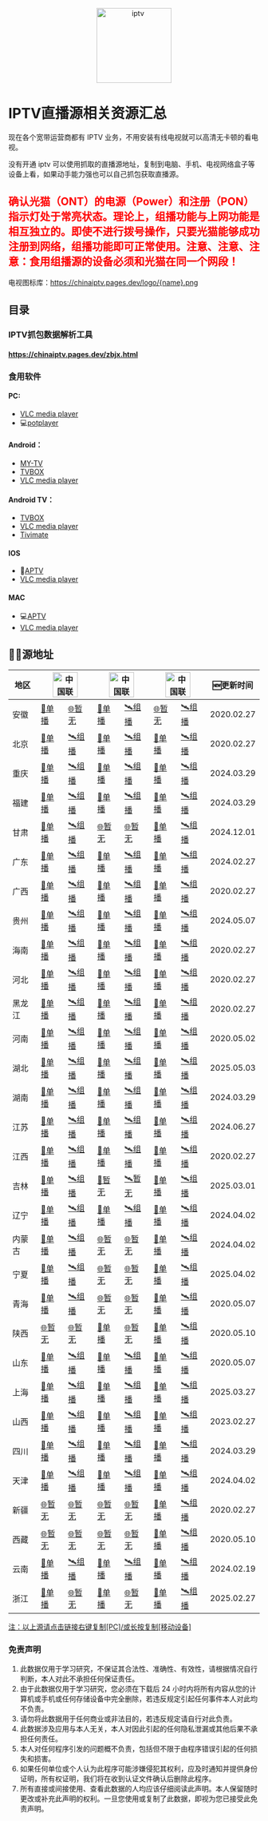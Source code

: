 <p align="center"><img src="https://github.com/xisohi/xhysOSC/blob/master/image/IPTV.jpg" alt="iptv" width="auto" height="150"></p>

# IPTV直播源相关资源汇总

现在各个宽带运营商都有 IPTV 业务，不用安装有线电视就可以高清无卡顿的看电视。

没有开通 iptv 可以使用抓取的直播源地址，复制到电脑、手机、电视网络盒子等设备上看，如果动手能力强也可以自己抓包获取直播源。

## <span style="color: red;">确认光猫（ONT）的电源（Power）和注册（PON）指示灯处于常亮状态。理论上，组播功能与上网功能是相互独立的。即使不进行拨号操作，只要光猫能够成功注册到网络，组播功能即可正常使用。注意、注意、注意：食用组播源的设备必须和光猫在同一个网段！</span>

电视图标库：https://chinaiptv.pages.dev/logo/{name}.png

## 目录

### IPTV抓包数据解析工具

####  https://chinaiptv.pages.dev/zbjx.html

### 食用软件

#### PC:
- [VLC media player](https://www.videolan.org/vlc/)
- 💻[potplayer](https://potplayer.org/)

#### Android：
- [MY-TV](https://gitee.com/lizongying/my-tv/releases)
- [TVBOX](https://github.com/o0HalfLife0o/TVBoxOSC/releases)
- [VLC media player](https://www.videolan.org/vlc/download-android.html)

#### Android TV：
- [TVBOX](https://github.com/o0HalfLife0o/TVBoxOSC/releases)
- [VLC media player](https://www.videolan.org/vlc/download-android.html)
- [Tivimate](https://tivimates.com/download-apk-tivimate-iptv-player/)

#### IOS
- 📱[APTV](https://apps.apple.com/cn/app/aptv/id1630403500)
- [VLC media player](https://www.videolan.org/vlc/download-ios.html)

#### MAC
- 💻[APTV](https://apps.apple.com/cn/app/aptv/id1630403500)
- [VLC media player](https://www.videolan.org/vlc/download-ios.html)

## 🏄‍♀️源地址

<table>
  <thead>
    <tr>
      <th>地区</th>
      <th colspan="2"><img src="https://github.com/user-attachments/assets/a7e898bb-5e64-48dd-b690-69a28eaed07d" alt="中国联通" width="50"></th>
      <th colspan="2"><img src="https://github.com/user-attachments/assets/e8039251-a2f9-4110-ae85-c4efb6016911" alt="中国联通" width="50"></th>
      <th colspan="2"><img src="https://github.com/user-attachments/assets/8341f968-3ecc-4c28-b1b9-268da0800129" alt="中国联通" width="50"></th>
      <th>🆕更新时间</th>
    </tr>
  </thead>
  <tbody>
  <tr>
        <td>安徽</td>
        <td><a href="https://chinaiptv.pages.dev/anhui/unicom1.txt">🔗单播</a></td>
        <td><a href="https://chinaiptv.pages.dev/anhui/unicom.txt">🌐暂无</a></td>
        <td><a href="https://chinaiptv.pages.dev/anhui/mobile1.txt">🔗单播</a></td>
        <td><a href="https://chinaiptv.pages.dev/anhui/mobile.txt">🛰️组播</a></td>
        <td><a href="https://chinaiptv.pages.dev/anhui/telecom1.txt">🌐暂无</a></td>
        <td><a href="https://chinaiptv.pages.dev/anhui/telecom.txt">🛰️组播</a></td>
        <td>2020.02.27</td>
    </tr>
    <tr>
        <td>北京</td>
        <td><a href="https://chinaiptv.pages.dev/beijing/unicom1.txt">🔗单播</a></td>
        <td><a href="https://chinaiptv.pages.dev/beijing/unicom.txt">🛰️组播</a></td>
        <td><a href="https://chinaiptv.pages.dev/beijing/mobile1.txt">🔗单播</a></td>
        <td><a href="https://chinaiptv.pages.dev/beijing/mobile.txt">🛰️组播</a></td>
        <td><a href="https://chinaiptv.pages.dev/beijing/telecom1.txt">🔗单播</a></td>
        <td><a href="https://chinaiptv.pages.dev/beijing/telecom.txt">🛰️组播</a></td>
        <td>2020.02.27</td>
    </tr>
    <tr>
        <td>重庆</td>
        <td><a href="https://chinaiptv.pages.dev/chongqing/unicom1.txt">🔗单播</a></td>
        <td><a href="https://chinaiptv.pages.dev/chongqing/unicom.txt">🛰️组播</a></td>
        <td><a href="https://chinaiptv.pages.dev/chongqing/mobile1.txt">🔗单播</a></td>
        <td><a href="https://chinaiptv.pages.dev/chongqing/mobile.txt">🛰️组播</a></td>
        <td><a href="https://chinaiptv.pages.dev/chongqing/telecom1.txt">🔗单播</a></td>
        <td><a href="https://chinaiptv.pages.dev/chongqing/telecom.txt">🛰️组播</a></td>
        <td>2024.03.29</td>
    </tr>
    <tr>
        <td>福建</td>
        <td><a href="https://chinaiptv.pages.dev/fujian/unicom1.txt">🔗单播</a></td>
        <td><a href="https://chinaiptv.pages.dev/fujian/unicom.txt">🛰️组播</a></td>
        <td><a href="https://chinaiptv.pages.dev/fujian/mobile1.txt">🔗单播</a></td>
         <td><a href="https://chinaiptv.pages.dev/fujian/mobile.txt">🛰️组播</a></td>
        <td><a href="https://chinaiptv.pages.dev/fujian/telecom1.txt">🔗单播</a></td>
        <td><a href="https://chinaiptv.pages.dev/fujian/telecom.txt">🛰️组播</a></td>
        <td>2024.03.29</td>
    </tr>
    <tr>
        <td>甘肃</td>
        <td><a href="https://chinaiptv.pages.dev/gansu/unicom1.txt">🔗单播</a></td>
        <td><a href="https://chinaiptv.pages.dev/gansu/unicom.txt">🛰️组播</a></td>
        <td><a href="https://chinaiptv.pages.dev/gansu/mobile1.txt">🌐暂无</a></td>
        <td><a href="https://chinaiptv.pages.dev/gansu/mobile.txt">🌐暂无</a></td>
        <td><a href="https://chinaiptv.pages.dev/gansu/telecom1.txt">🔗单播</a></td>
        <td><a href="https://chinaiptv.pages.dev/gansu/telecom.txt">🛰️组播</a></td>
        <td>2024.12.01</td>
    </tr>
    <tr>
        <td>广东</td>
        <td><a href="https://chinaiptv.pages.dev/guangdong/unicom1.txt">🔗单播</a></td>
        <td><a href="https://chinaiptv.pages.dev/guangdong/unicom.txt">🛰️组播</a></td>
        <td><a href="https://chinaiptv.pages.dev/guangdong/mobile1.txt">🔗单播</a></td>
        <td><a href="https://chinaiptv.pages.dev/guangdong/mobile.txt">🛰️组播</a></td>
        <td><a href="https://chinaiptv.pages.dev/guangdong/telecom1.txt">🔗单播</a></td>
        <td><a href="https://chinaiptv.pages.dev/guangdong/telecom.txt">🛰️组播</a></td>
        <td>2024.02.27</td>
    </tr>
    <tr>
        <td>广西</td>
        <td><a href="https://chinaiptv.pages.dev/guangxi/unicom1.txt">🔗单播</a></td>
        <td><a href="https://chinaiptv.pages.dev/guangxi/unicom.txt">🛰️组播</a></td>
        <td><a href="https://chinaiptv.pages.dev/guangxi/mobile1.txt">🔗单播</a></td>
        <td><a href="https://chinaiptv.pages.dev/guangxi/mobile.txt">🛰️组播</a></td>
        <td><a href="https://chinaiptv.pages.dev/guangxi/telecom1.txt">🔗单播</a></td>
        <td><a href="https://chinaiptv.pages.dev/guangxi/telecom.txt">🛰️组播</a></td>
        <td>2020.02.27</td>
    </tr>
    <tr>
        <td>贵州</td>
        <td><a href="https://chinaiptv.pages.dev/guizhou/unicom1.txt">🔗单播</a></td>
        <td><a href="https://chinaiptv.pages.dev/guizhou/unicom.txt">🛰️组播</a></td>
        <td><a href="https://chinaiptv.pages.dev/guizhou/mobile1.txt">🔗单播</a></td>
        <td><a href="https://chinaiptv.pages.dev/guizhou/mobile.txt">🛰️组播</a></td>
        <td><a href="https://chinaiptv.pages.dev/guizhou/telecom1.txt">🔗单播</a></td>
        <td><a href="https://chinaiptv.pages.dev/guizhou/telecom.txt">🛰️组播</a></td>
        <td>2024.05.07</td>
    </tr>
    <tr>
        <td>海南</td>
        <td><a href="https://chinaiptv.pages.dev/hainan/unicom1.txt">🔗单播</a></td>
        <td><a href="https://chinaiptv.pages.dev/hainan/unicom.txt">🛰️组播</a></td>
        <td><a href="https://chinaiptv.pages.dev/hainan/mobile1.txt">🔗单播</a></td>
        <td><a href="https://chinaiptv.pages.dev/hainan/mobile.txt">🛰️组播</a></td>
        <td><a href="https://chinaiptv.pages.dev/hainan/telecom1.txt">🔗单播</a></td>
        <td><a href="https://chinaiptv.pages.dev/hainan/telecom.txt">🛰️组播</a></td>
        <td>2020.02.27</td>
    </tr>
    <tr>
        <td>河北</td>
        <td><a href="https://chinaiptv.pages.dev/hebei/unicom1.txt">🔗单播</a></td>
        <td><a href="https://chinaiptv.pages.dev/hebei/unicom.txt">🛰️组播</a></td>
        <td><a href="https://chinaiptv.pages.dev/hebei/mobile1.txt">🔗单播</a></td>
        <td><a href="https://chinaiptv.pages.dev/hebei/mobile.txt">🛰️组播</a></td>
        <td><a href="https://chinaiptv.pages.dev/hebei/telecom1.txt">🔗单播</a></td>
        <td><a href="https://chinaiptv.pages.dev/hebei/telecom.txt">🛰️组播</a></td>
        <td>2020.02.27</td>
    </tr>
    <tr>
        <td>黑龙江</td>
        <td><a href="https://chinaiptv.pages.dev/heilongjiang/unicom1.txt">🔗单播</a></td>
        <td><a href="https://chinaiptv.pages.dev/heilongjiang/unicom.txt">🛰️组播</a></td>
        <td><a href="https://chinaiptv.pages.dev/heilongjiang/mobile1.txt">🔗单播</a></td>
        <td><a href="https://chinaiptv.pages.dev/heilongjiang/mobile.txt">🛰️组播</a></td>
        <td><a href="https://chinaiptv.pages.dev/heilongjiang/telecom1.txt">🔗单播</a></td>
        <td><a href="https://chinaiptv.pages.dev/heilongjiang/telecom.txt">🛰️组播</a></td>
        <td>2020.02.27</td>
    </tr>
    <tr>
        <td>河南</td>
        <td><a href="https://chinaiptv.pages.dev/henan/unicom1.txt">🔗单播</a></td>
        <td><a href="https://chinaiptv.pages.dev/henan/unicom.txt">🛰️组播</a></td>
        <td><a href="https://chinaiptv.pages.dev/henan/mobile1.txt">🔗单播</a></td>
        <td><a href="https://chinaiptv.pages.dev/henan/mobile.txt">🛰️组播</a></td>
        <td><a href="https://chinaiptv.pages.dev/henan/telecom1.txt">🔗单播</a></td>
        <td><a href="https://chinaiptv.pages.dev/henan/telecom.txt">🛰️组播</a></td>
        <td>2020.05.02</td>
    </tr>
    <tr>
        <td>湖北</td>
        <td><a href="https://chinaiptv.pages.dev/hubei/unicom1.txt">🔗单播</a></td>
        <td><a href="https://chinaiptv.pages.dev/hubei/unicom.txt">🛰️组播</a></td>
        <td><a href="https://chinaiptv.pages.dev/hubei/mobile1.txt">🔗单播</a></td>
        <td><a href="https://chinaiptv.pages.dev/hubei/mobile.txt">🛰️组播</a></td>
        <td><a href="https://chinaiptv.pages.dev/hubei/telecom1.txt">🔗单播</a></td>
        <td><a href="https://chinaiptv.pages.dev/hubei/telecom.txt">🛰️组播</a></td>
        <td>2025.05.03</td>
    </tr>
    <tr>
        <td>湖南</td>
        <td><a href="https://chinaiptv.pages.dev/hunan/unicom1.txt">🔗单播</a></td>
        <td><a href="https://chinaiptv.pages.dev/hunan/unicom.txt">🛰️组播</a></td>
        <td><a href="https://chinaiptv.pages.dev/hunan/mobile1.txt">🔗单播</a></td>
        <td><a href="https://chinaiptv.pages.dev/hunan/mobile.txt">🛰️组播</a></td>
        <td><a href="https://chinaiptv.pages.dev/hunan/telecom1.txt">🔗单播</a></td>
        <td><a href="https://chinaiptv.pages.dev/hunan/telecom.txt">🛰️组播</a></td>
        <td>2024.03.29</td>
    </tr>
    <tr>
        <td>江苏</td>
        <td><a href="https://chinaiptv.pages.dev/jiangsu/unicom1.txt">🔗单播</a></td>
        <td><a href="https://chinaiptv.pages.dev/jiangsu/unicom.txt">🛰️组播</a></td>
        <td><a href="https://chinaiptv.pages.dev/jiangsu/mobile1.txt">🔗单播</a></td>
        <td><a href="https://chinaiptv.pages.dev/jiangsu/mobile.txt">🛰️组播</a></td>
        <td><a href="https://chinaiptv.pages.dev/jiangsu/telecom1.txt">🔗单播</a></td>
        <td><a href="https://chinaiptv.pages.dev/jiangsu/telecom.txt">🛰️组播</a></td>
        <td>2024.06.27</td>
    </tr>
    <tr>
        <td>江西</td>
        <td><a href="https://chinaiptv.pages.dev/jiangxi/unicom1.txt">🔗单播</a></td>
        <td><a href="https://chinaiptv.pages.dev/jiangxi/unicom.txt">🛰️组播</a></td>
        <td><a href="https://chinaiptv.pages.dev/jiangxi/mobile1.txt">🔗单播</a></td>
        <td><a href="https://chinaiptv.pages.dev/jiangxi/mobile.txt">🛰️组播</a></td>
        <td><a href="https://chinaiptv.pages.dev/jiangxi/telecom1.txt">🔗单播</a></td>
        <td><a href="https://chinaiptv.pages.dev/jiangxi/telecom.txt">🛰️组播</a></td>
        <td>2020.02.27</td>
    </tr>
    <tr>
        <td>吉林</td>
        <td><a href="https://chinaiptv.pages.dev/jilin/unicom1.txt">🔗单播</a></td>
        <td><a href="https://chinaiptv.pages.dev/jilin/unicom.txt">🛰️组播</a></td>
        <td><a href="https://chinaiptv.pages.dev/jilin/mobile1.txt">🔗暂无</a></td>
        <td><a href="https://chinaiptv.pages.dev/jilin/mobile.txt">🛰️暂无</a></td>
        <td><a href="https://chinaiptv.pages.dev/jilin/telecom1.txt">🔗单播</a></td>
        <td><a href="https://chinaiptv.pages.dev/jilin/telecom.txt">🛰️组播</a></td>
        <td>2025.03.01</td>
    </tr>
    <tr>
        <td>辽宁</td>
        <td><a href="https://chinaiptv.pages.dev/liaoning/unicom1.txt">🔗单播</a></td>
        <td><a href="https://chinaiptv.pages.dev/liaoning/unicom.txt">🛰️组播</a></td>
        <td><a href="https://chinaiptv.pages.dev/liaoning/mobile1.txt">🔗单播</a></td>
        <td><a href="https://chinaiptv.pages.dev/liaoning/mobile.txt">🛰️组播</a></td>
        <td><a href="https://chinaiptv.pages.dev/liaoning/telecom1.txt">🔗单播</a></td>
        <td><a href="https://chinaiptv.pages.dev/liaoning/telecom.txt">🛰️组播</a></td>
        <td>2024.04.02</td>
    </tr>
    <tr>
        <td>内蒙古</td>
        <td><a href="https://chinaiptv.pages.dev/neimenggu/unicom1.txt">🔗单播</a></td>
        <td><a href="https://chinaiptv.pages.dev/neimenggu/unicom.txt">🛰️组播</a></td>
        <td><a href="https://chinaiptv.pages.dev/neimenggu/mobile1.txt">🌐暂无</a></td>
        <td><a href="https://chinaiptv.pages.dev/neimenggu/mobile.txt">🌐暂无</a></td>
        <td><a href="https://chinaiptv.pages.dev/neimenggu/telecom1.txt">🔗单播</a></td>
        <td><a href="https://chinaiptv.pages.dev/neimenggu/telecom.txt">🛰️组播</a></td>
        <td>2024.04.02</td>
    </tr>
    <tr>
        <td>宁夏</td>
        <td><a href="https://chinaiptv.pages.dev/ningxia/unicom1.txt">🔗单播</a></td>
        <td><a href="https://chinaiptv.pages.dev/ningxia/unicom.txt">🛰️组播</a></td>
        <td><a href="https://chinaiptv.pages.dev/ningxia/mobile1.txt">🌐暂无</a></td>
        <td><a href="https://chinaiptv.pages.dev/ningxia/mobile.txt">🌐暂无</a></td>
        <td><a href="https://chinaiptv.pages.dev/ningxia/telecom1.txt">🔗单播</a></td>
        <td><a href="https://chinaiptv.pages.dev/ningxia/telecom.txt">🛰️组播</a></td>
        <td>2025.04.02</td>
    </tr>
    <tr>
        <td>青海</td>
        <td><a href="https://chinaiptv.pages.dev/qinghai/unicom1.txt">🔗单播</a></td>
        <td><a href="https://chinaiptv.pages.dev/qinghai/unicom.txt">🛰️组播</a></td>
        <td><a href="https://chinaiptv.pages.dev/qinghai/mobile1.txt">🌐暂无</a></td>
        <td><a href="https://chinaiptv.pages.dev/qinghai/mobile.txt">🌐暂无</a></td>
        <td><a href="https://chinaiptv.pages.dev/qinghai/telecom1.txt">🔗单播</a></td>
        <td><a href="https://chinaiptv.pages.dev/qinghai/telecom.txt">🛰️组播</a></td>
        <td>2020.05.07</td>
    </tr>
    <tr>
        <td>陕西</td>
        <td><a href="https://chinaiptv.pages.dev/shan3xi/unicom1.txt">🌐暂无</a></td>
        <td><a href="https://chinaiptv.pages.dev/shan3xi/unicom.txt">🌐暂无</a></td>
        <td><a href="https://chinaiptv.pages.dev/shan3xi/mobile1.txt">🔗单播</a></td>
        <td><a href="https://chinaiptv.pages.dev/shan3xi/mobile.txt">🌐暂无</a></td>
        <td><a href="https://chinaiptv.pages.dev/shan3xi/telecom1.txt">🔗单播</a></td>
        <td><a href="https://chinaiptv.pages.dev/shan3xi/telecom.txt">🛰️组播</a></td>
        <td>2020.05.10</td>
    </tr>
    <tr>
        <td>山东</td>
        <td><a href="https://chinaiptv.pages.dev/shandong/unicom1.txt">🔗单播</a></td>
        <td><a href="https://chinaiptv.pages.dev/shandong/unicom.txt">🛰️组播</a></td>
        <td><a href="https://chinaiptv.pages.dev/shandong/mobile1.txt">🔗单播</a></td>
        <td><a href="https://chinaiptv.pages.dev/shandong/mobile.txt">🛰️组播</a></td>
        <td><a href="https://chinaiptv.pages.dev/shandong/telecom1.txt">🔗单播</a></td>
        <td><a href="https://chinaiptv.pages.dev/shandong/telecom.txt">🛰️组播</a></td>
        <td>2020.05.07</td>
    </tr>
    <tr>
        <td>上海</td>
        <td><a href="https://chinaiptv.pages.dev/shanghai/unicom1.txt">🔗单播</a></td>
        <td><a href="https://chinaiptv.pages.dev/shanghai/unicom.txt">🛰️组播</a></td>
        <td><a href="https://chinaiptv.pages.dev/shanghai/mobile1.txt">🔗单播</a></td>
        <td><a href="https://chinaiptv.pages.dev/shanghai/mobile.txt">🛰️组播</a></td>
        <td><a href="https://chinaiptv.pages.dev/shanghai/telecom1.txt">🔗单播</a></td>
        <td><a href="https://chinaiptv.pages.dev/shanghai/telecom.txt">🛰️组播</a></td>
        <td>2025.03.27</td>
    </tr>
    <tr>
        <td>山西</td>
        <td><a href="https://chinaiptv.pages.dev/shanxi/unicom1.txt">🔗单播</a></td>
        <td><a href="https://chinaiptv.pages.dev/shanxi/unicom.txt">🛰️组播</a></td>
        <td><a href="https://chinaiptv.pages.dev/shanxi/mobile1.txt">🔗单播</a></td>
        <td><a href="https://chinaiptv.pages.dev/shanxi/mobile.txt">🛰️组播</a></td>
        <td><a href="https://chinaiptv.pages.dev/shanxi/telecom1.txt">🔗单播</a></td>
        <td><a href="https://chinaiptv.pages.dev/shanxi/telecom.txt">🛰️组播</a></td>
        <td>2023.02.27</td>
    </tr>
    <tr>
        <td>四川</td>
        <td><a href="https://chinaiptv.pages.dev/sichuan/unicom1.txt">🔗单播</a></td>
        <td><a href="https://chinaiptv.pages.dev/sichuan/unicom.txt">🛰️组播</a></td>
        <td><a href="https://chinaiptv.pages.dev/sichuan/mobile1.txt">🔗单播</a></td>
        <td><a href="https://chinaiptv.pages.dev/sichuan/mobile.txt">🛰️组播</a></td>
        <td><a href="https://chinaiptv.pages.dev/sichuan/telecom1.txt">🔗单播</a></td>
        <td><a href="https://chinaiptv.pages.dev/sichuan/telecom.txt">🛰️组播</a></td>
        <td>2024.03.29</td>
    </tr>
    <tr>
        <td>天津</td>
        <td><a href="https://chinaiptv.pages.dev/tianjin/unicom1.txt">🔗单播</a></td>
        <td><a href="https://chinaiptv.pages.dev/tianjin/unicom.txt">🛰️组播</a></td>
        <td><a href="https://chinaiptv.pages.dev/tianjin/mobile1.txt">🔗单播</a></td>
        <td><a href="https://chinaiptv.pages.dev/tianjin/mobile.txt">🛰️组播</a></td>
        <td><a href="https://chinaiptv.pages.dev/tianjin/telecom1.txt">🔗单播</a></td>
        <td><a href="https://chinaiptv.pages.dev/tianjin/telecom.txt">🛰️组播</a></td>
        <td>2024.04.02</td>
    </tr>
    <tr>
        <td>新疆</td>
        <td><a href="https://chinaiptv.pages.dev/xinjiang/unicom1.txt">🌐暂无</a></td>
        <td><a href="https://chinaiptv.pages.dev/xinjiang/unicom.txt">🌐暂无</a></td>
        <td><a href="https://chinaiptv.pages.dev/xinjiang/mobile1.txt">🌐暂无</a></td>
        <td><a href="https://chinaiptv.pages.dev/xinjiang/mobile.txt">🌐暂无</a></td>
        <td><a href="https://chinaiptv.pages.dev/xinjiang/telecom1.txt">🔗单播</a></td>
        <td><a href="https://chinaiptv.pages.dev/xinjiang/telecom.txt">🛰️组播</a></td>
        <td>2020.02.27</td>
    </tr>
    <tr>
        <td>西藏</td>
        <td><a href="https://chinaiptv.pages.dev/xizang/unicom1.txt">🌐暂无</a></td>
        <td><a href="https://chinaiptv.pages.dev/xizang/unicom.txt">🌐暂无</a></td>
        <td><a href="https://chinaiptv.pages.dev/xizang/mobile1.txt">🌐暂无</a></td>
        <td><a href="https://chinaiptv.pages.dev/xizang/mobile.txt">🌐暂无</a></td>
        <td><a href="https://chinaiptv.pages.dev/xizang/telecom1.txt">🔗单播</a></td>
        <td><a href="https://chinaiptv.pages.dev/xizang/telecom.txt">🛰️组播</a></td>
        <td>2020.05.10</td>
    </tr>
    <tr>
        <td>云南</td>
        <td><a href="https://chinaiptv.pages.dev/yunnan/unicom1.txt">🔗单播</a></td>
        <td><a href="https://chinaiptv.pages.dev/yunnan/unicom.txt">🛰️组播</a></td>
        <td><a href="https://chinaiptv.pages.dev/yunnan/mobile1.txt">🔗单播</a></td>
        <td><a href="https://chinaiptv.pages.dev/yunnan/mobile.txt">🛰️组播</a></td>
        <td><a href="https://chinaiptv.pages.dev/yunnan/telecom1.txt">🔗单播</a></td>
        <td><a href="https://chinaiptv.pages.dev/yunnan/telecom.txt">🛰️组播</a></td>
        <td>2024.02.19</td>
    </tr>
    <tr>
        <td>浙江</td>
        <td><a href="https://chinaiptv.pages.dev/zhejiang/unicom1.txt">🔗单播</a></td>
        <td><a href="https://chinaiptv.pages.dev/zhejiang/unicom.txt">🌐暂无</a></td>
        <td><a href="https://chinaiptv.pages.dev/zhejiang/mobile1.txt">🔗单播</a></td>
        <td><a href="https://chinaiptv.pages.dev/zhejiang/mobile.txt">🌐暂无</a></td>
        <td><a href="https://chinaiptv.pages.dev/zhejiang/telecom1.txt">🔗单播</a></td>
        <td><a href="https://chinaiptv.pages.dev/zhejiang/telecom.txt">🛰️组播</a></td>
        <td>2025.02.27</td>
    </tr>
    </tbody>
</table>

<u>注：以上源请点击链接右键复制[PC]/或长按复制[移动设备]</u>

### 免责声明
1. 此数据仅用于学习研究，不保证其合法性、准确性、有效性，请根据情况自行判断，本人对此不承担任何保证责任。
2. 由于此数据仅用于学习研究，您必须在下载后 24 小时内将所有内容从您的计算机或手机或任何存储设备中完全删除，若违反规定引起任何事件本人对此均不负责。
3. 请勿将此数据用于任何商业或非法目的，若违反规定请自行对此负责。
4. 此数据涉及应用与本人无关，本人对因此引起的任何隐私泄漏或其他后果不承担任何责任。
5. 本人对任何程序引发的问题概不负责，包括但不限于由程序错误引起的任何损失和损害。
6. 如果任何单位或个人认为此程序可能涉嫌侵犯其权利，应及时通知并提供身份证明，所有权证明，我们将在收到认证文件确认后删除此程序。
7. 所有直接或间接使用、查看此数据的人均应该仔细阅读此声明。本人保留随时更改或补充此声明的权利。一旦您使用或复制了此数据，即视为您已接受此免责声明。


